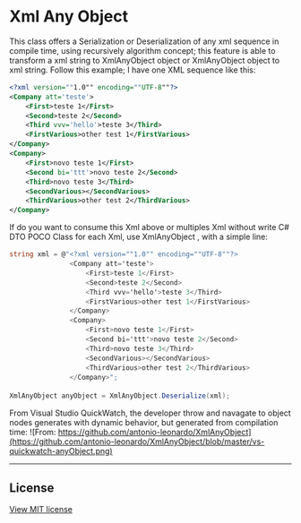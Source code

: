 # Xml Any Object
This class offers a Serialization or Deserialization of any xml sequence in compile time, using recursively algorithm concept; this feature is able to transform a xml string to XmlAnyObject object or XmlAnyObject object to xml string.
Follow this example; I have one XML sequence like this:

```xml
<?xml version=""1.0"" encoding=""UTF-8""?>
<Company att='teste'>
    <First>teste 1</First>
    <Second>teste 2</Second>
    <Third vvv='hello'>teste 3</Third>
    <FirstVarious>other test 1</FirstVarious>
</Company>
<Company>
    <First>novo teste 1</First>
    <Second bi='ttt'>novo teste 2</Second>
    <Third>novo teste 3</Third>
    <SecondVarious></SecondVarious>
    <ThirdVarious>other test 2</ThirdVarious>
</Company>
```

If do you want to consume this Xml above or multiples Xml without write C# DTO POCO Class for each Xml, use XmlAnyObject , with a simple line:

```cs
string xml = @"<?xml version=""1.0"" encoding=""UTF-8""?>
               <Company att='teste'>
                   <First>teste 1</First>
                   <Second>teste 2</Second>
                   <Third vvv='hello'>teste 3</Third>
                   <FirstVarious>other test 1</FirstVarious>
               </Company>
               <Company>
                   <First>novo teste 1</First>
                   <Second bi='ttt'>novo teste 2</Second>
                   <Third>novo teste 3</Third>
                   <SecondVarious></SecondVarious>
                   <ThirdVarious>other test 2</ThirdVarious>
               </Company>";
               
XmlAnyObject anyObject = XmlAnyObject.Deserialize(xml);
```
From Visual Studio QuickWatch, the developer throw and navagate to object nodes generates with dynamic behavior, but generated from compilation time:
![From: https://github.com/antonio-leonardo/XmlAnyObject](https://github.com/antonio-leonardo/XmlAnyObject/blob/master/vs-quickwatch-anyObject.png)

----------------------
## License

[View MIT license](https://github.com/antonio-leonardo/XmlAnyObject/blob/master/LICENSE)

